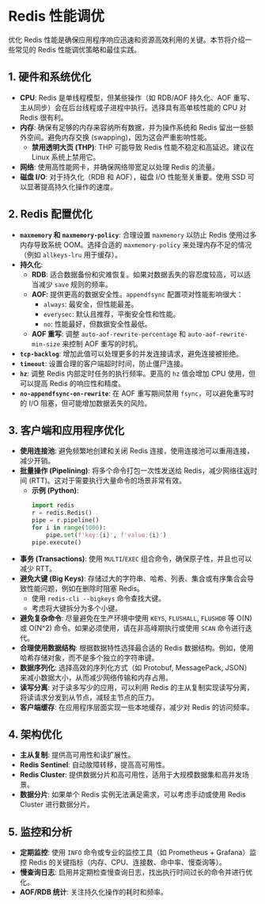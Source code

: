 # Redis 性能调优

优化 Redis 性能是确保应用程序响应迅速和资源高效利用的关键。本节将介绍一些常见的 Redis 性能调优策略和最佳实践。

## 1. 硬件和系统优化

*   **CPU**: Redis 是单线程模型，但某些操作（如 RDB/AOF 持久化、AOF 重写、主从同步）会在后台线程或子进程中执行。选择具有高单核性能的 CPU 对 Redis 很有利。
*   **内存**: 确保有足够的内存来容纳所有数据，并为操作系统和 Redis 留出一些额外空间。避免内存交换 (swapping)，因为这会严重影响性能。
    *   **禁用透明大页 (THP)**: THP 可能导致 Redis 性能不稳定和高延迟。建议在 Linux 系统上禁用它。
*   **网络**: 使用高性能网卡，并确保网络带宽足以处理 Redis 的流量。
*   **磁盘 I/O**: 对于持久化（RDB 和 AOF），磁盘 I/O 性能至关重要。使用 SSD 可以显著提高持久化操作的速度。

## 2. Redis 配置优化

*   **`maxmemory` 和 `maxmemory-policy`**: 合理设置 `maxmemory` 以防止 Redis 使用过多内存导致系统 OOM。选择合适的 `maxmemory-policy` 来处理内存不足的情况（例如 `allkeys-lru` 用于缓存）。
*   **持久化**:
    *   **RDB**: 适合数据备份和灾难恢复。如果对数据丢失的容忍度较高，可以适当减少 `save` 规则的频率。
    *   **AOF**: 提供更高的数据安全性。`appendfsync` 配置项对性能影响很大：
        *   `always`: 最安全，但性能最差。
        *   `everysec`: 默认且推荐，平衡安全性和性能。
        *   `no`: 性能最好，但数据安全性最低。
    *   **AOF 重写**: 调整 `auto-aof-rewrite-percentage` 和 `auto-aof-rewrite-min-size` 来控制 AOF 重写的时机。
*   **`tcp-backlog`**: 增加此值可以处理更多的并发连接请求，避免连接被拒绝。
*   **`timeout`**: 设置合理的客户端超时时间，防止僵尸连接。
*   **`hz`**: 调整 Redis 内部定时任务的执行频率。更高的 `hz` 值会增加 CPU 使用，但可以提高 Redis 的响应性和精度。
*   **`no-appendfsync-on-rewrite`**: 在 AOF 重写期间禁用 `fsync`，可以避免重写时的 I/O 阻塞，但可能增加数据丢失的风险。

## 3. 客户端和应用程序优化

*   **使用连接池**: 避免频繁地创建和关闭 Redis 连接，使用连接池可以重用连接，减少开销。
*   **批量操作 (Pipelining)**: 将多个命令打包一次性发送给 Redis，减少网络往返时间 (RTT)。这对于需要执行大量命令的场景非常有效。
    *   **示例 (Python)**:
        ```python
        import redis
        r = redis.Redis()
        pipe = r.pipeline()
        for i in range(1000):
            pipe.set(f'key:{i}', f'value:{i}')
        pipe.execute()
        ```
*   **事务 (Transactions)**: 使用 `MULTI`/`EXEC` 组合命令，确保原子性，并且也可以减少 RTT。
*   **避免大键 (Big Keys)**: 存储过大的字符串、哈希、列表、集合或有序集合会导致性能问题，例如在删除时阻塞 Redis。
    *   使用 `redis-cli --bigkeys` 命令查找大键。
    *   考虑将大键拆分为多个小键。
*   **避免复杂命令**: 尽量避免在生产环境中使用 `KEYS`, `FLUSHALL`, `FLUSHDB` 等 O(N) 或 O(N^2) 命令。如果必须使用，请在非高峰期执行或使用 `SCAN` 命令进行迭代。
*   **合理使用数据结构**: 根据数据特性选择最合适的 Redis 数据结构。例如，使用哈希存储对象，而不是多个独立的字符串键。
*   **数据序列化**: 选择高效的序列化方式（如 Protobuf, MessagePack, JSON）来减小数据大小，从而减少网络传输和内存占用。
*   **读写分离**: 对于读多写少的应用，可以利用 Redis 的主从复制实现读写分离，将读请求分发到从节点，减轻主节点的压力。
*   **客户端缓存**: 在应用程序层面实现一些本地缓存，减少对 Redis 的访问频率。

## 4. 架构优化

*   **主从复制**: 提供高可用性和读扩展性。
*   **Redis Sentinel**: 自动故障转移，提高高可用性。
*   **Redis Cluster**: 提供数据分片和高可用性，适用于大规模数据集和高并发场景。
*   **数据分片**: 如果单个 Redis 实例无法满足需求，可以考虑手动或使用 Redis Cluster 进行数据分片。

## 5. 监控和分析

*   **定期监控**: 使用 `INFO` 命令或专业的监控工具（如 Prometheus + Grafana）监控 Redis 的关键指标（内存、CPU、连接数、命中率、慢查询等）。
*   **慢查询日志**: 启用并定期检查慢查询日志，找出执行时间过长的命令并进行优化。
*   **AOF/RDB 统计**: 关注持久化操作的耗时和频率。